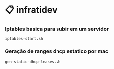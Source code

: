 # 📋 infratidev

### Iptables basica para subir em um servidor
`iptables-start.sh`

### Geração de ranges dhcp estatico por mac
`gen-static-dhcp-leases.sh`




